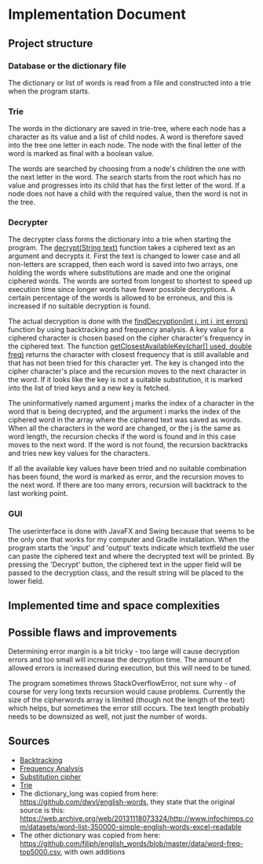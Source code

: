# Implementation Document

## Project structure

### Database or the dictionary file
The dictionary or list of words is read from a file and constructed into a trie when the program starts.

### Trie
The words in the dictionary are saved in trie-tree, where each node has a character as its value and a list of child nodes. A word is therefore saved into the tree one letter in each node. The node with the final letter of the word is marked as final with a boolean value.

The words are searched by choosing from a node's children the one with the next letter in the word. The search starts from the root which has no value and progresses into its child that has the first letter of the word. If a node does not have a child with the required value, then the word is not in the tree.

### Decrypter
The decrypter class forms the dictionary into a trie when starting the program. The [decrypt(String text)](https://github.com/hjeronen/cipher-decipher/blob/7dc9964e83bb87116f5c0a79b595b6f798ffca05/cipher-decipher/src/main/java/logic/Decrypter.java#L113) function takes a ciphered text as an argument and decrypts it. First the text is changed to lower case and all non-letters are scrapped, then each word is saved into two arrays, one holding the words where substitutions are made and one the original ciphered words. The words are sorted from longest to shortest to speed up execution time since longer words have fewer possible decryptions. A certain percentage of the words is allowed to be erroneus, and this is increased if no suitable decryption is found.

The actual decryption is done with the [findDecryption(int j, int i, int errors)](https://github.com/hjeronen/cipher-decipher/blob/7dc9964e83bb87116f5c0a79b595b6f798ffca05/cipher-decipher/src/main/java/logic/Decrypter.java#L193) function by using backtracking and frequency analysis. A key value for a ciphered character is chosen based on the cipher character's frequency in the ciphered text. The function [getClosestAvailableKey(char[] used, double freq)](https://github.com/hjeronen/cipher-decipher/blob/7dc9964e83bb87116f5c0a79b595b6f798ffca05/cipher-decipher/src/main/java/logic/Decrypter.java#L300) returns the character with closest frequency that is still available and that has not been tried for this character yet. The key is changed into the cipher character's place and the recursion moves to the next character in the word. If it looks like the key is not a suitable substitution, it is marked into the list of tried keys and a new key is fetched.

The uninformatively named argument j marks the index of a character in the word that is being decrypted, and the argument i marks the index of the ciphered word in the array where the ciphered text was saved as words. When all the characters in the word are changed, or the j is the same as word length, the recursion checks if the word is found and in this case moves to the next word. If the word is not found, the recursion backtracks and tries new key values for the characters.

If all the available key values have been tried and no suitable combination has been found, the word is marked as error, and the recursion moves to the next word. If there are too many errors, recursion will backtrack to the last working point.

### GUI
The userinterface is done with JavaFX and Swing because that seems to be the only one that works for my computer and Gradle installation. When the program starts the 'input' and 'output' texts indicate which textfield the user can paste the ciphered text and where the decrypted text will be printed. By pressing the 'Decrypt' button, the ciphered text in the upper field will be passed to the decryption class, and the result string will be placed to the lower field.

## Implemented time and space complexities

## Possible flaws and improvements
Determining error margin is a bit tricky - too large will cause decryption errors and too small will increase the decryption time. The amount of allowed errors is increased during execution, but this will need to be tuned.

The program sometimes throws StackOverflowError, not sure why - of course for very long texts recursion would cause problems. Currently the size of the cipherwords array is limited (though not the length of the text) which helps, but sometimes the error still occurs. The text length probably needs to be downsized as well, not just the number of words.

## Sources
* [Backtracking](https://en.wikipedia.org/wiki/Backtracking)
* [Frequency Analysis](https://www.101computing.net/frequency-analysis/)
* [Substitution cipher](https://en.wikipedia.org/wiki/Substitution_cipher)
* [Trie](https://en.wikipedia.org/wiki/Trie)
* The dictionary_long was copied from here: https://github.com/dwyl/english-words, they state that the original source is this: https://web.archive.org/web/20131118073324/http://www.infochimps.com/datasets/word-list-350000-simple-english-words-excel-readable
* The other dictionary was copied from here: https://github.com/filiph/english_words/blob/master/data/word-freq-top5000.csv, with own additions

